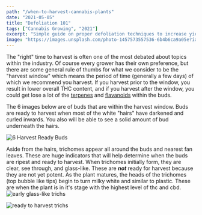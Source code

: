 ```yaml
---
path: "/when-to-harvest-cannabis-plants"
date: "2021-05-05"
title: "Defoliation 101"
tags: ["Cannabis Growing", "2021"]
excerpt: "Simple guide on proper defoliation techniques to increase yields."
image: "https://images.unsplash.com/photo-1457573557536-6b4b6ca9a05e?ixid=MnwxMjA3fDB8MHxwaG90by1wYWdlfHx8fGVufDB8fHx8&ixlib=rb-1.2.1&auto=format&fit=crop&w=1050&q=80"
---
```


The "right" time to harvest is often one of the most debated about topics within the industry. Of course every grower has their own preference, but there are some general rule of thumbs for what we consider to be the "harvest window" which means the period of time (generally a few days) of which we recommend you harvest. If you harvest prior to the window, you result in lower overall THC content, and if you harvest after the window, you could get lose a lot of the [terpenes](https://www.leafly.com/news/cannabis-101/terpenes-the-flavors-of-cannabis-aromatherapy) and [flavanoids](https://www.ncbi.nlm.nih.gov/pmc/articles/PMC5465813/) within the buds.

The 6 images below are of buds that are within the harvest window. Buds are ready to harvest when most of the white "hairs" have darkened and curled inwards. You also will be able to see a solid amount of bud underneath the hairs.

![6 Harvest Ready Buds](https://www.growweedeasy.com/wp-content/uploads/2020/03/6-different-cannabis-strains-1024x1024.jpg)

Aside from the hairs, trichomes appear all around the buds and nearest fan leaves. These are huge indicators that will help determine when the buds are ripest and ready to harvest. When trichomes initially form, they are clear, see through, and glass-like. These are **_not_** ready for harvest because they are not yet potent. As the plant matures, the heads of the trichomes (top bubble like tips) begin to turn milky white and similar to plastic. These are when the plant is in it's stage with the highest level of thc and cbd.
![early glass-like trichs](https://www.growweedeasy.com/wp-content/uploads/2016/08/trichomes-not-ready-still-clear2-sm.jpg)

![ready to harvest trichs](https://www.growweedeasy.com/wp-content/uploads/2019/11/thc-bomb-trichomes-closeup.jpg)
